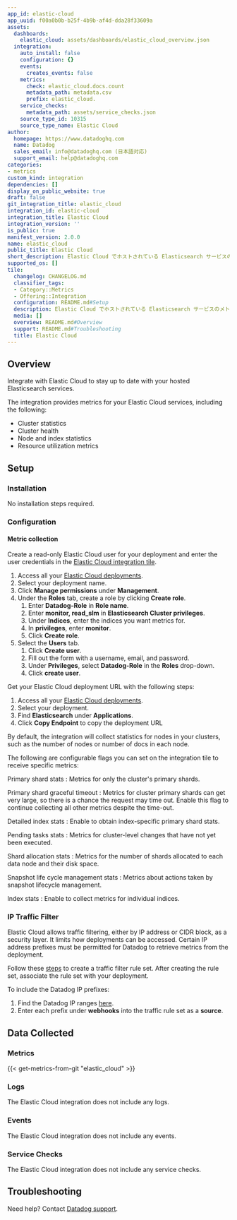 ```yaml
---
app_id: elastic-cloud
app_uuid: f00a0b0b-b25f-4b9b-af4d-dda28f33609a
assets:
  dashboards:
    elastic_cloud: assets/dashboards/elastic_cloud_overview.json
  integration:
    auto_install: false
    configuration: {}
    events:
      creates_events: false
    metrics:
      check: elastic_cloud.docs.count
      metadata_path: metadata.csv
      prefix: elastic_cloud.
    service_checks:
      metadata_path: assets/service_checks.json
    source_type_id: 10315
    source_type_name: Elastic Cloud
author:
  homepage: https://www.datadoghq.com
  name: Datadog
  sales_email: info@datadoghq.com (日本語対応)
  support_email: help@datadoghq.com
categories:
- metrics
custom_kind: integration
dependencies: []
display_on_public_website: true
draft: false
git_integration_title: elastic_cloud
integration_id: elastic-cloud
integration_title: Elastic Cloud
integration_version: ''
is_public: true
manifest_version: 2.0.0
name: elastic_cloud
public_title: Elastic Cloud
short_description: Elastic Cloud でホストされている Elasticsearch サービスのメトリクスモニターです。
supported_os: []
tile:
  changelog: CHANGELOG.md
  classifier_tags:
  - Category::Metrics
  - Offering::Integration
  configuration: README.md#Setup
  description: Elastic Cloud でホストされている Elasticsearch サービスのメトリクスモニターです。
  media: []
  overview: README.md#Overview
  support: README.md#Troubleshooting
  title: Elastic Cloud
---
```


<!--  SOURCED FROM https://github.com/DataDog/integrations-internal-core -->
## Overview

Integrate with Elastic Cloud to stay up to date with your hosted Elasticsearch services.

The integration provides metrics for your Elastic Cloud services, including the following:

- Cluster statistics
- Cluster health
- Node and index statistics
- Resource utilization metrics

## Setup

### Installation

No installation steps required.

### Configuration

#### Metric collection

Create a read-only Elastic Cloud user for your deployment and enter the user credentials in the [Elastic Cloud
integration tile](https://app.datadoghq.com/account/settings#integrations/elastic-cloud).

1. Access all your [Elastic Cloud deployments][1].
2. Select your deployment name.
3. Click **Manage permissions** under **Management**.
4. Under the **Roles** tab, create a role by clicking **Create role**.
    1. Enter **Datadog-Role** in **Role name**.
    2. Enter **monitor, read_slm** in **Elasticsearch Cluster privileges**.
    3. Under **Indices**, enter the indices you want metrics for.
    4. In **privileges**, enter **monitor**.
    5. Click **Create role**.
5. Select the **Users** tab.
    1. Click **Create user**.
    2. Fill out the form with a username, email, and password.
    3. Under **Privileges**, select **Datadog-Role** in the **Roles** drop-down.
    4. Click **create user**.

Get your Elastic Cloud deployment URL with the following steps:
1. Access all your [Elastic Cloud deployments][1].
2. Select your deployment.
3. Find **Elasticsearch** under **Applications**.
4. Click **Copy Endpoint** to copy the deployment URL

By default, the integration will collect statistics for nodes in your clusters, such as the number of nodes or number of
docs in each node.

The following are configurable flags you can set on the integration tile to receive specific metrics:

Primary shard stats
: Metrics for only the cluster's primary shards.

Primary shard graceful timeout
: Metrics for cluster primary shards can get very large, so there is a chance the request may time out. Enable this
flag to continue collecting all other metrics despite the time-out.

Detailed index stats
: Enable to obtain index-specific primary shard stats.

Pending tasks stats
: Metrics for cluster-level changes that have not yet been executed.

Shard allocation stats
: Metrics for the number of shards allocated to each data node and their disk space.

Snapshot life cycle management stats
: Metrics about actions taken by snapshot lifecycle management.

Index stats
: Enable to collect metrics for individual indices.

### IP Traffic Filter

Elastic Cloud allows traffic filtering, either by IP address or CIDR block, as a security layer. It limits how
deployments can be accessed.
Certain IP address prefixes must be permitted for Datadog to retrieve metrics from the deployment.

Follow these [steps][2] to create a traffic filter rule set. After creating the rule set, associate the rule
set with your deployment.

To include the Datadog IP prefixes:

1. Find the Datadog IP ranges [here][3].
2. Enter each prefix under **webhooks** into the traffic rule set as a **source**.

## Data Collected

### Metrics
{{< get-metrics-from-git "elastic_cloud" >}}


### Logs

The Elastic Cloud integration does not include any logs.

### Events

The Elastic Cloud integration does not include any events.

### Service Checks

The Elastic Cloud integration does not include any service checks.

## Troubleshooting

Need help? Contact [Datadog support][5].






[1]: https://cloud.elastic.co/deployments
[2]: https://www.elastic.co/guide/en/cloud-enterprise/current/ece-traffic-filtering-ip.html
[3]: https://docs.datadoghq.com/ja/api/latest/ip-ranges/
[4]: https://github.com/DataDog/integrations-internal-core/blob/main/elastic_cloud/metadata.csv
[5]: https://docs.datadoghq.com/ja/help